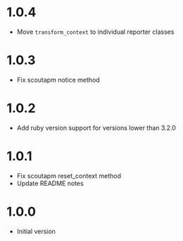 # 1.0.4

* Move `transform_context` to individual reporter classes

# 1.0.3

* Fix scoutapm notice method

# 1.0.2

* Add ruby version support for versions lower than 3.2.0

# 1.0.1

* Fix scoutapm reset_context method
* Update README notes

# 1.0.0

* Initial version
